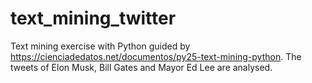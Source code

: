 # text_mining_twitter
Text mining exercise with Python guided by https://cienciadedatos.net/documentos/py25-text-mining-python. The tweets of Elon Musk, Bill Gates and Mayor Ed Lee are analysed.
